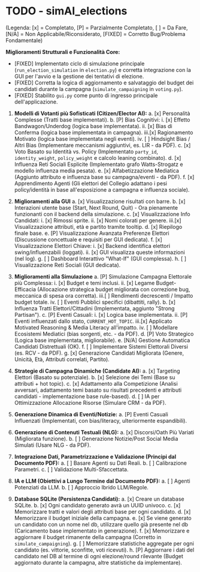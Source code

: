 # TODO - simAI_elections

(Legenda: [x] = Completato, [P] = Parzialmente Completato, [ ] = Da Fare, [N/A] = Non Applicabile/Riconsiderato, [FIXED] = Corretto Bug/Problema Fondamentale)

**Miglioramenti Strutturali e Funzionalità Core:**
* [FIXED] Implementato ciclo di simulazione principale (`run_election_simulation` in `election.py`) e corretta integrazione con la GUI per l'avvio e la gestione dei tentativi di elezione.
* [FIXED] Corretta la logica di aggiornamento e salvataggio del budget dei candidati durante la campagna (`simulate_campaigning` in `voting.py`).
* [FIXED] Stabilito `gui.py` come punto di ingresso principale dell'applicazione.

1.  **Modelli di Votanti più Sofisticati (Citizen/Elector AI):**
    a.  [x] Personalità Complesse (Tratti base implementati).
    b.  [P] Bias Cognitivi:
        i.  [x] Effetto Bandwagon/Underdog (logica base implementata).
        ii. [x] Bias di Conferma (logica base implementata in campagna).
        iii.[x] Ragionamento Motivato (logica base implementata negli eventi).
        iv. [ ] Hindsight Bias / Altri Bias (Implementare meccanismi aggiuntivi, es. LIR - da PDF).
    c.  [x] Voto Basato su Identità vs. Policy (Implementato `party_id`, `identity_weight`, `policy_weight` e calcolo leaning combinato).
    d.  [x] Influenza Reti Sociali Esplicite (Implementato grafo Watts-Strogatz e modello influenza media pesata).
    e.  [x] Alfabetizzazione Mediatica (Aggiunto attributo e influenza base su campagna/eventi - da PDF).
    f.  [x] Apprendimento Agenti (Gli elettori del Collegio adattano i pesi policy/identità in base all'esposizione a campagna e influenza sociale).

2.  **Miglioramenti alla GUI**
    a.  [x] Visualizzazione risultati con barre.
    b.  [x] Interazioni utente base (Start, Next Round, Quit) - Ora pienamente funzionanti con il backend della simulazione.
    c.  [x] Visualizzazione Info Candidati:
        i.  [x] Rimossi sprite.
        ii. [x] Nomi colorati per genere.
        iii.[x] Visualizzazione attributi, età e partito tramite tooltip.
    d.  [x] Riepilogo finale base.
    e.  [P] Visualizzazione Avanzata Preferenze Elettori (Discussione concettuale e requisiti per GUI dedicata).
    f.  [x] Visualizzazione Elettori Chiave:
        i.  [x] Backend identifica elettori swing/influenzabili (loggati).
        ii. [x] GUI visualizza queste informazioni (nel log).
    g.  [ ] Dashboard Interattivo "What-If" (GUI complessa).
    h.  [ ] Visualizzazione Reti Sociali (GUI dedicata).

3.  **Miglioramenti alla Simulazione**
    a.  [P] Simulazione Campagna Elettorale più Complessa:
        i.  [x] Budget e temi inclusi.
        ii. [x] Legame Budget-Efficacia (Allocazione strategica budget migliorata con correzione bug, meccanica di spesa ora corretta).
        iii.[ ] Rendimenti decrescenti / Impatto budget totale.
        iv. [ ] Eventi Pubblici specifici (dibattiti, rally).
    b.  [x] Influenza Tratti Elettori/Cittadini (Implementata, aggiunto "Strong Partisan").
    c.  [P] Eventi Casuali:
        i.  [x] Logica base implementata.
        ii. [P] Eventi influenzati dallo stato, `CURRENT_HOT_TOPIC`.
        iii.[x] Applicato Motivated Reasoning & Media Literacy all'impatto.
        iv. [ ] Modellare Ecosistemi Mediatici (bias sorgenti, etc. - da PDF).
    d.  [P] Voto Strategico (Logica base implementata, migliorabile).
    e.  [N/A] Gestione Automatica Candidati Distrettuali (OK).
    f.  [ ] Implementare Sistemi Elettorali Diversi (es. RCV - da PDF).
    g.  [x] Generazione Candidati Migliorata (Genere, Unicità, Età, Attributi correlati, Partito).

4.  **Strategie di Campagna Dinamiche (Candidate AI):**
    a.  [x] Targeting Elettori (Basato su potenziale).
    b.  [x] Selezione dei Temi (Base su attributi + hot topic).
    c.  [x] Adattamento alla Competizione (Analisi avversari, adattamento temi basato su risultati precedenti e attributi candidati - implementazione base rule-based).
    d.  [ ] IA per Ottimizzazione Allocazione Risorse (Simulare CRM - da PDF).

5.  **Generazione Dinamica di Eventi/Notizie:**
    a.  [P] Eventi Casuali Influenzati (Implementati, con bias/literacy, ulteriormente espandibili).

6.  **Generazione di Contenuti Testuali (NLG):**
    a.  [x] Discorsi/Oath Più Variati (Migliorata funzione).
    b.  [ ] Generazione Notizie/Post Social Media Simulati (Usare NLG - da PDF).

7.  **Integrazione Dati, Parametrizzazione e Validazione (Principi dal Documento PDF):**
    a.  [ ] Basare Agenti su Dati Reali.
    b.  [ ] Calibrazione Parametri.
    c.  [ ] Validazione Multi-Sfaccettata.

8.  **IA e LLM (Obiettivi a Lungo Termine dal Documento PDF):**
    a.  [ ] Agenti Potenziati da LLM.
    b.  [ ] Approccio Ibrido LLM/Regole.

9.  **Database SQLite (Persistenza Candidati):**
    a.  [x] Creare un database SQLite.
    b.  [x] Ogni candidato generato avrà un UUID univoco.
    c.  [x] Memorizzare tratti e valori degli attributi base per ogni candidato.
    d.  [x] Memorizzare il budget iniziale della campagna.
    e.  [x] Se viene generato un candidato con un nome nel db, utilizzare quello già presente nel db (Caricamento base implementato in generazione).
    f.  [x] Memorizzare e aggiornare il budget rimanente della campagna (Corretto in `simulate_campaigning`).
    g.  [ ] Memorizzare statistiche aggregate per ogni candidato (es. vittorie, sconfitte, voti ricevuti).
    h.  [P] Aggiornare i dati del candidato nel DB al termine di ogni elezione/round rilevante (Budget aggiornato durante la campagna, altre statistiche da implementare).